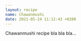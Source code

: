 ```yaml
---
layout: recipe
name: Chawanmushi
date: 2021-05-24 11:12:43 +0200
---
```


Chawanmushi recipe bla bla bla...
